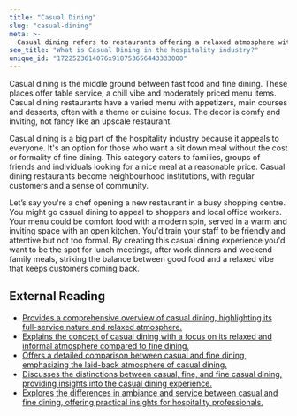 ```yaml
---
title: "Casual Dining"
slug: "casual-dining"
meta: >-
  Casual dining refers to restaurants offering a relaxed atmosphere with moderately priced menus. It combines quick service with quality food and a comfortable setting.
seo_title: "What is Casual Dining in the hospitality industry?"
unique_id: "1722523614076x918753656443333000"
---
```


Casual dining is the middle ground between fast food and fine dining. These places offer table service, a chill vibe and moderately priced menu items. Casual dining restaurants have a varied menu with appetizers, main courses and desserts, often with a theme or cuisine focus. The decor is comfy and inviting, not fancy like an upscale restaurant.

Casual dining is a big part of the hospitality industry because it appeals to everyone. It's an option for those who want a sit down meal without the cost or formality of fine dining. This category caters to families, groups of friends and individuals looking for a nice meal at a reasonable price. Casual dining restaurants become neighbourhood institutions, with regular customers and a sense of community.

Let’s say you're a chef opening a new restaurant in a busy shopping centre. You might go casual dining to appeal to shoppers and local office workers. Your menu could be comfort food with a modern spin, served in a warm and inviting space with an open kitchen. You'd train your staff to be friendly and attentive but not too formal. By creating this casual dining experience you'd want to be the spot for lunch meetings, after work dinners and weekend family meals, striking the balance between good food and a relaxed vibe that keeps customers coming back.

## External Reading

- [Provides a comprehensive overview of casual dining, highlighting its full-service nature and relaxed atmosphere.](https://pos.toasttab.com/resources/casual-dining?srsltid=AfmBOoqzplh30LNlwFnjOQo34kdSszibOiaW6JT0eL6NmdJjbjvdoQHc)
- [Explains the concept of casual dining with a focus on its relaxed and informal atmosphere compared to fine dining.](https://www.gotenzo.com/glossary/what-is-a-casual-dining-restaurant/)
- [Offers a detailed comparison between casual and fine dining, emphasizing the laid-back atmosphere of casual dining.](https://study.com/academy/lesson/dining-services-casual-vs-fine.html)
- [Discusses the distinctions between casual, fine, and fine casual dining, providing insights into the casual dining experience.](https://home.binwise.com/blog/casual-dining-fine-dining-and-fine-casual-dining)
- [Explores the differences in ambiance and service between casual and fine dining, offering practical insights for hospitality professionals.](https://www.webstaurantstore.com/article/2/casual-dining-vs-fine-dining.html?srsltid=AfmBOopKkMZfCurWxvqUEAqnNDLTS3kleacyVibWVqy0HONtaCz-qKMr)